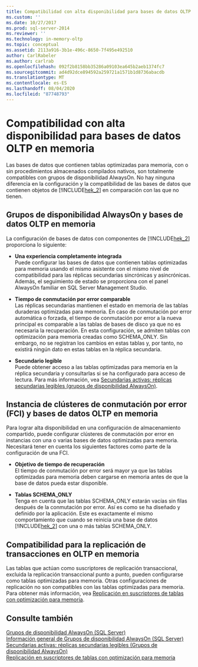 ```yaml
---
title: Compatibilidad con alta disponibilidad para bases de datos OLTP en memoria | Microsoft Docs
ms.custom: ''
ms.date: 10/27/2017
ms.prod: sql-server-2014
ms.reviewer: ''
ms.technology: in-memory-oltp
ms.topic: conceptual
ms.assetid: 2113a916-3b1e-496c-8650-7f495e492510
author: CarlRabeler
ms.author: carlrab
ms.openlocfilehash: 092f2b8158bb35286a09103ea645b2aeb1374fc7
ms.sourcegitcommit: ad4d92dce894592a259721a1571b1d8736abacdb
ms.translationtype: MT
ms.contentlocale: es-ES
ms.lasthandoff: 08/04/2020
ms.locfileid: "87748793"
---
```

# <a name="high-availability-support-for-in-memory-oltp-databases"></a>Compatibilidad con alta disponibilidad para bases de datos OLTP en memoria
  Las bases de datos que contienen tablas optimizadas para memoria, con o sin procedimientos almacenados compilados nativos, son totalmente compatibles con grupos de disponibilidad AlwaysOn.  No hay ninguna diferencia en la configuración y la compatibilidad de las bases de datos que contienen objetos de [!INCLUDE[hek_2](../../includes/hek-2-md.md)] en comparación con las que no tienen.  
  
## <a name="alwayson-availability-groups-and-in-memory-oltp-databases"></a>Grupos de disponibilidad AlwaysOn y bases de datos OLTP en memoria  
 La configuración de bases de datos con componentes de [!INCLUDE[hek_2](../../includes/hek-2-md.md)] proporciona lo siguiente:  
  
-   **Una experiencia completamente integrada**   
    Puede configurar las bases de datos que contienen tablas optimizadas para memoria usando el mismo asistente con el mismo nivel de compatibilidad para las réplicas secundarias sincrónicas y asincrónicas. Además, el seguimiento de estado se proporciona con el panel AlwaysOn familiar en SQL Server Management Studio.  
  
-   **Tiempo de conmutación por error comparable**   
    Las réplicas secundarias mantienen el estado en memoria de las tablas duraderas optimizadas para memoria. En caso de conmutación por error automática o forzada, el tiempo de conmutación por error a la nueva principal es comparable a las tablas de bases de disco ya que no es necesaria la recuperación. En esta configuración, se admiten tablas con optimización para memoria creadas como SCHEMA_ONLY. Sin embargo, no se registran los cambios en estas tablas y, por tanto, no existirá ningún dato en estas tablas en la réplica secundaria.  
  
-   **Secundario legible**   
    Puede obtener acceso a las tablas optimizadas para memoria en la réplica secundaria y consultarlas si se ha configurado para acceso de lectura. Para más información, vea [Secundarias activas: réplicas secundarias legibles (grupos de disponibilidad AlwaysOn)](../../database-engine/availability-groups/windows/active-secondaries-readable-secondary-replicas-always-on-availability-groups.md).  
  
## <a name="failover-clustering-instance-fci-and-in-memory-oltp-databases"></a>Instancia de clústeres de conmutación por error (FCI) y bases de datos OLTP en memoria  
 Para lograr alta disponibilidad en una configuración de almacenamiento compartido, puede configurar clústeres de conmutación por error en instancias con una o varias bases de datos optimizadas para memoria. Necesitará tener en cuenta los siguientes factores como parte de la configuración de una FCI.  
  
-   **Objetivo de tiempo de recuperación**   
    El tiempo de conmutación por error será mayor ya que las tablas optimizadas para memoria deben cargarse en memoria antes de que la base de datos pueda estar disponible.  
  
-   **Tablas SCHEMA_ONLY**   
    Tenga en cuenta que las tablas SCHEMA_ONLY estarán vacías sin filas después de la conmutación por error. Así es como se ha diseñado y definido por la aplicación. Este es exactamente el mismo comportamiento que cuando se reinicia una base de datos [!INCLUDE[hek_2](../../includes/hek-2-md.md)] con una o más tablas SCHEMA_ONLY.  
  
## <a name="support-for-transaction-replication-in-in-memory-oltp"></a>Compatibilidad para la replicación de transacciones en OLTP en memoria  
 Las tablas que actúan como suscriptores de replicación transaccional, excluida la replicación transaccional punto a punto, pueden configurarse como tablas optimizadas para memoria. Otras configuraciones de replicación no son compatibles con las tablas optimizadas para memoria.  Para obtener más información, vea [Replicación en suscriptores de tablas con optimización para memoria](../replication/replication-to-memory-optimized-table-subscribers.md).  
  
## <a name="see-also"></a>Consulte también  
 [Grupos de disponibilidad AlwaysOn (SQL Server)](../../database-engine/availability-groups/windows/always-on-availability-groups-sql-server.md)   
 [Información general de Grupos de disponibilidad AlwaysOn &#40;SQL Server&#41;](../../database-engine/availability-groups/windows/overview-of-always-on-availability-groups-sql-server.md)   
 [Secundarias activas: réplicas secundarias legibles &#40;Grupos de disponibilidad AlwaysOn&#41;](../../database-engine/availability-groups/windows/active-secondaries-readable-secondary-replicas-always-on-availability-groups.md)   
 [Replicación en suscriptores de tablas con optimización para memoria](../replication/replication-to-memory-optimized-table-subscribers.md)  
  
  
